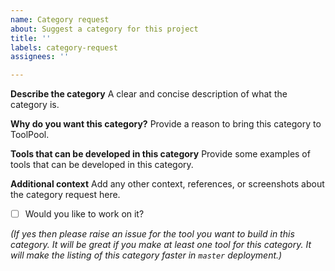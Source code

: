 ```yaml
---
name: Category request
about: Suggest a category for this project
title: ''
labels: category-request
assignees: ''

---
```


**Describe the category**
A clear and concise description of what the category is.

**Why do you want this category?**
Provide a reason to bring this category to ToolPool.

**Tools that can be developed in this category**
Provide some examples of tools that can be developed in this category.

**Additional context**
Add any other context, references, or screenshots about the category request here.

 - [ ] Would you like to work on it?

*(If yes then please raise an issue for the tool you want to build in this category. It will be great if you make at least one tool for this category.
It will make the listing of this category faster in `master` deployment.)*
